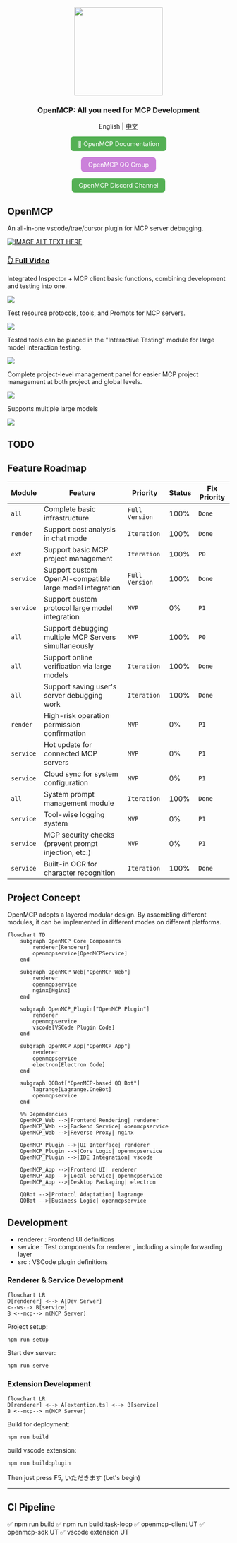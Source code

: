 <div align="center">

<img src="./icons/openmcp.png" height="200px"/>

<h3>OpenMCP: All you need for MCP Development</h3>

English | [中文](./README.zh.md)

<a href="https://kirigaya.cn/openmcp" target="_blank" style="display: inline-block; padding: 8px 16px; background-color: rgb(84, 176, 84); color: white; border-radius: .5em; text-decoration: none;"> 📄 OpenMCP Documentation</a>

<a href="https://qm.qq.com/cgi-bin/qm/qr?k=C6ZUTZvfqWoI12lWe7L93cWa1hUsuVT0&jump_from=webapi&authKey=McW6B1ogTPjPDrCyGttS890tMZGQ1KB3QLuG4aqVNRaYp4vlTSgf2c6dMcNjMuBD" target="_blank" style="display: inline-block; padding: 8px 16px; background-color: #CB81DA; color: white; border-radius: .5em; text-decoration: none;">OpenMCP QQ Group</a>

<a href="https://discord.gg/SKTZRf6NzU" target="_blank" style="display: inline-block; padding: 8px 16px; background-color: rgb(84, 176, 84); color: white; border-radius: .5em; text-decoration: none;">OpenMCP Discord Channel</a>

</div>

## OpenMCP

An all-in-one vscode/trae/cursor plugin for MCP server debugging.

[![IMAGE ALT TEXT HERE](https://pic1.zhimg.com/80/v2-951261f789708621a2c34faa5fa6f330_1440w.png)](https://www.youtube.com/watch?v=S7igsEhcLiw)
### [👆 Full Video](https://www.youtube.com/watch?v=S7igsEhcLiw)

Integrated Inspector + MCP client basic functions, combining development and testing into one.

![](./icons/openmcp.welcome.png)

Test resource protocols, tools, and Prompts for MCP servers.

![](./icons/openmcp.resource.png)

Tested tools can be placed in the "Interactive Testing" module for large model interaction testing.

![](./icons/openmcp.chatbot.png)

Complete project-level management panel for easier MCP project management at both project and global levels.

![](./icons/openmcp.management.png)

Supports multiple large models

![](./icons/openmcp.support.llm.png)

## TODO

## Feature Roadmap

| Module | Feature | Priority | Status | Fix Priority |
|---------|---------|--------|---------|-----------|
| `all` | Complete basic infrastructure | `Full Version` | 100% | `Done` |
| `render` | Support cost analysis in chat mode | `Iteration` | 100% | `Done` |
| `ext` | Support basic MCP project management | `Iteration` | 100% | `P0` |
| `service` | Support custom OpenAI-compatible large model integration | `Full Version` | 100% | `Done` |
| `service` | Support custom protocol large model integration | `MVP` | 0% | `P1` |
| `all` | Support debugging multiple MCP Servers simultaneously | `MVP` | 100% | `P0` |
| `all` | Support online verification via large models | `Iteration` | 100% | `Done` |
| `all` | Support saving user's server debugging work | `Iteration` | 100% | `Done` |
| `render` | High-risk operation permission confirmation | `MVP` | 0% | `P1` |
| `service` | Hot update for connected MCP servers | `MVP` | 0% | `P1` |
| `service` | Cloud sync for system configuration | `MVP` | 0% | `P1` |
| `all` | System prompt management module | `Iteration` | 100% | `Done` |
| `service` | Tool-wise logging system | `MVP` | 0% | `P1` |
| `service` | MCP security checks (prevent prompt injection, etc.) | `MVP` | 0% | `P1` |
| `service` | Built-in OCR for character recognition | `Iteration` | 100% | `Done` |

## Project Concept

OpenMCP adopts a layered modular design. By assembling different modules, it can be implemented in different modes on different platforms.

```mermaid
flowchart TD
    subgraph OpenMCP Core Components
        renderer[Renderer]
        openmcpservice[OpenMCPService]
    end

    subgraph OpenMCP_Web["OpenMCP Web"]
        renderer
        openmcpservice
        nginx[Nginx]
    end

    subgraph OpenMCP_Plugin["OpenMCP Plugin"]
        renderer
        openmcpservice
        vscode[VSCode Plugin Code]
    end

    subgraph OpenMCP_App["OpenMCP App"]
        renderer
        openmcpservice
        electron[Electron Code]
    end

    subgraph QQBot["OpenMCP-based QQ Bot"]
        lagrange[Lagrange.OneBot]
        openmcpservice
    end

    %% Dependencies
    OpenMCP_Web -->|Frontend Rendering| renderer
    OpenMCP_Web -->|Backend Service| openmcpservice
    OpenMCP_Web -->|Reverse Proxy| nginx

    OpenMCP_Plugin -->|UI Interface| renderer
    OpenMCP_Plugin -->|Core Logic| openmcpservice
    OpenMCP_Plugin -->|IDE Integration| vscode

    OpenMCP_App -->|Frontend UI| renderer
    OpenMCP_App -->|Local Service| openmcpservice
    OpenMCP_App -->|Desktop Packaging| electron

    QQBot -->|Protocol Adaptation| lagrange
    QQBot -->|Business Logic| openmcpservice
```

## Development
- renderer : Frontend UI definitions
- service : Test components for renderer , including a simple forwarding layer
- src : VSCode plugin definitions

### Renderer & Service Development

```mermaid
flowchart LR
D[renderer] <--> A[Dev Server] 
<--ws--> B[service]
B <--mcp--> m(MCP Server)
```
Project setup:

```bash
npm run setup
```
Start dev server:

```bash
npm run serve
```

### Extension Development

```mermaid
flowchart LR
D[renderer] <--> A[extention.ts] <--> B[service]
B <--mcp--> m(MCP Server)
```

Build for deployment:

```bash
npm run build
```

build vscode extension:

```bash
npm run build:plugin
```

Then just press F5, いただきます (Let's begin)

---

## CI Pipeline

✅ npm run build
✅ npm run build:task-loop
✅ openmcp-client UT
✅ openmcp-sdk UT
✅ vscode extension UT
